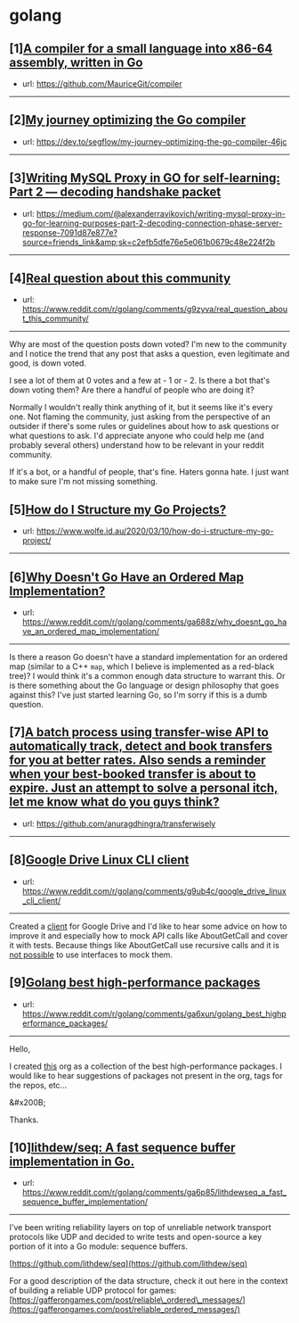 # golang
## [1][A compiler for a small language into x86-64 assembly, written in Go](https://www.reddit.com/r/golang/comments/ga68l2/a_compiler_for_a_small_language_into_x8664/)
- url: https://github.com/MauriceGit/compiler
---

## [2][My journey optimizing the Go compiler](https://www.reddit.com/r/golang/comments/g9to88/my_journey_optimizing_the_go_compiler/)
- url: https://dev.to/segflow/my-journey-optimizing-the-go-compiler-46jc
---

## [3][Writing MySQL Proxy in GO for self-learning: Part 2 — decoding handshake packet](https://www.reddit.com/r/golang/comments/ga6k4v/writing_mysql_proxy_in_go_for_selflearning_part_2/)
- url: https://medium.com/@alexanderravikovich/writing-mysql-proxy-in-go-for-learning-purposes-part-2-decoding-connection-phase-server-response-7091d87e877e?source=friends_link&amp;sk=c2efb5dfe76e5e061b0679c48e224f2b
---

## [4][Real question about this community](https://www.reddit.com/r/golang/comments/g9zyva/real_question_about_this_community/)
- url: https://www.reddit.com/r/golang/comments/g9zyva/real_question_about_this_community/
---
Why are most of the question posts down voted? I'm new to the community and I notice the trend that any post that asks a question, even legitimate and good, is down voted.

I see a lot of them at 0 votes and a few at - 1 or - 2. Is there a bot that's down voting them? Are there a handful of people who are doing it?

Normally I wouldn't really think anything of it, but it seems like it's every one. Not flaming the community, just asking from the perspective of an outsider if there's some rules or guidelines about how to ask questions or what questions to ask. I'd appreciate anyone who could help me (and probably several others) understand how to be relevant in your reddit community.

If it's a bot, or a handful of people, that's fine. Haters gonna hate. I just want to make sure I'm not missing something.
## [5][How do I Structure my Go Projects?](https://www.reddit.com/r/golang/comments/ga6b3b/how_do_i_structure_my_go_projects/)
- url: https://www.wolfe.id.au/2020/03/10/how-do-i-structure-my-go-project/
---

## [6][Why Doesn't Go Have an Ordered Map Implementation?](https://www.reddit.com/r/golang/comments/ga688z/why_doesnt_go_have_an_ordered_map_implementation/)
- url: https://www.reddit.com/r/golang/comments/ga688z/why_doesnt_go_have_an_ordered_map_implementation/
---
Is there a reason Go doesn't have a standard implementation for an ordered map (similar to a C++ `map`, which I believe is implemented as a red-black tree)? I would think it's a common enough data structure to warrant this. Or is there something about the Go language or design philosophy that goes against this? I've just started learning Go, so I'm sorry if this is a dumb question.
## [7][A batch process using transfer-wise API to automatically track, detect and book transfers for you at better rates. Also sends a reminder when your best-booked transfer is about to expire. Just an attempt to solve a personal itch, let me know what do you guys think?](https://www.reddit.com/r/golang/comments/ga8uq1/a_batch_process_using_transferwise_api_to/)
- url: https://github.com/anuragdhingra/transferwisely
---

## [8][Google Drive Linux CLI client](https://www.reddit.com/r/golang/comments/g9ub4c/google_drive_linux_cli_client/)
- url: https://www.reddit.com/r/golang/comments/g9ub4c/google_drive_linux_cli_client/
---
Created a [client](https://github.com/svetlyi/gdriveapp) for Google Drive and I'd like to hear some advice on how to improve it and especially how to mock API calls like AboutGetCall and cover it with tests. Because things like AboutGetCall use recursive calls and it is [not possible](https://github.com/golang/go/issues/1074) to use interfaces to mock them.
## [9][Golang best high-performance packages](https://www.reddit.com/r/golang/comments/ga6xun/golang_best_highperformance_packages/)
- url: https://www.reddit.com/r/golang/comments/ga6xun/golang_best_highperformance_packages/
---
Hello,

I created [this](https://github.com/gohp/) org as a collection of the best high-performance packages. I would like to hear suggestions of packages not present in the org, tags for the repos, etc...

&amp;#x200B;

Thanks.
## [10][lithdew/seq: A fast sequence buffer implementation in Go.](https://www.reddit.com/r/golang/comments/ga6p85/lithdewseq_a_fast_sequence_buffer_implementation/)
- url: https://www.reddit.com/r/golang/comments/ga6p85/lithdewseq_a_fast_sequence_buffer_implementation/
---
I've been writing reliability layers on top of unreliable network transport protocols like UDP and decided to write tests and open-source a key portion of it into a Go module: sequence buffers.

[https://github.com/lithdew/seq](https://github.com/lithdew/seq)

For a good description of the data structure, check it out here in the context of building a reliable UDP protocol for games: [https://gafferongames.com/post/reliable\_ordered\_messages/](https://gafferongames.com/post/reliable_ordered_messages/)
